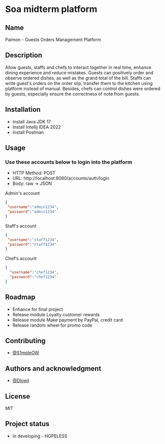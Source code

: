# Soa midterm platform

## Name
Paimon - Guests Orders Management Platform

## Description
Allow guests, staffs and chefs to interact together in real time, enhance dining experience and reduce mistakes.
Guests can positively order and observe ordered dishes, as well as the grand total of the bill.
Staffs can write guest's orders on the order slip, transfer them to the kitchen using platform instead of manual.
Besides, chefs can control dishes were ordered by guests, especially ensure the correctness of note from guests.

## Installation
- Install Java JDK 17
- Install Intellij IDEA 2022
- Install Postman

## Usage

### Use these accounts below to login into the platform
+ HTTP Method: POST
+ URL: http://localhost:8080/accounts/auth/login
+ Body: raw -> JSON

Admin's account

```json
{
 "username":"admin1234",
 "password":"admin1234"
}
```

Staff's account

```json
{
 "username":"staff1234",
 "password":"staff1234"
}
```

Chef's account

```json
{
  "username":"chef1234",
  "password":"chef1234"
}
```

## Roadmap
- Enhance for final project
- Release module Loyalty customer rewards
- Release module Make payment by PayPal, credit card
- Release random wheel for promo code

## Contributing
- [@S1mpleOW](https://www.github.com/s1mpleow)

## Authors and acknowledgment
- [@Dlowji](https://github.com/dlowji)

## License
MIT

## Project status
- In developing - HOPELESS
